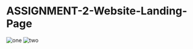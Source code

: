 # ASSIGNMENT-2-Website-Landing-Page
![one](https://user-images.githubusercontent.com/91618810/147864870-a53ea314-3660-433c-865a-790dcbe2bddc.png)
![two](https://user-images.githubusercontent.com/91618810/147864886-06249373-f0b1-4c88-a35c-a6dbf657a4e3.png)



